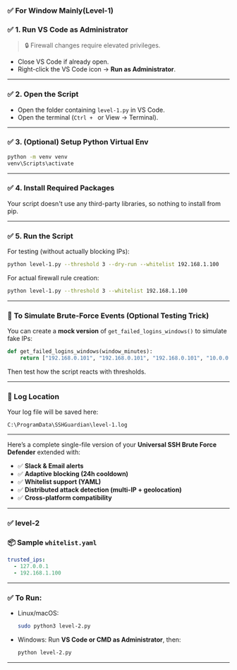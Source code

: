 


### ✅ **For Window Mainly(Level-1)**

### ✅ **1. Run VS Code as Administrator**

> 🔒 Firewall changes require elevated privileges.

- Close VS Code if already open.
- Right-click the VS Code icon → **Run as Administrator**.

---

### ✅ **2. Open the Script**

- Open the folder containing `level-1.py` in VS Code.
- Open the terminal (`Ctrl + ` or View → Terminal).

---

### ✅ **3. (Optional) Setup Python Virtual Env**

```bash
python -m venv venv
venv\Scripts\activate
```

---

### ✅ **4. Install Required Packages**

Your script doesn't use any third-party libraries, so nothing to install from pip.

---

### ✅ **5. Run the Script**

For testing (without actually blocking IPs):

```bash
python level-1.py --threshold 3 --dry-run --whitelist 192.168.1.100
```

For actual firewall rule creation:

```bash
python level-1.py --threshold 3 --whitelist 192.168.1.100
```

---

### 🧪 **To Simulate Brute-Force Events (Optional Testing Trick)**

You can create a **mock version** of `get_failed_logins_windows()` to simulate fake IPs:

```python
def get_failed_logins_windows(window_minutes):
    return ["192.168.0.101", "192.168.0.101", "192.168.0.101", "10.0.0.55", "10.0.0.55"]
```

Then test how the script reacts with thresholds.

---

### 📁 Log Location

Your log file will be saved here:
```
C:\ProgramData\SSHGuardian\level-1.log
```

---




Here’s a complete single-file version of your **Universal SSH Brute Force Defender** extended with:

- ✅ **Slack & Email alerts**  
- ✅ **Adaptive blocking (24h cooldown)**  
- ✅ **Whitelist support (YAML)**  
- ✅ **Distributed attack detection (multi-IP + geolocation)**  
- ✅ **Cross-platform compatibility**

---

### ✅ **level-2**


### 📦 Sample `whitelist.yaml`

```yaml
trusted_ips:
  - 127.0.0.1
  - 192.168.1.100
```

---

### ✅ To Run:

- Linux/macOS:
  ```bash
  sudo python3 level-2.py
  ```
- Windows:
  Run **VS Code or CMD as Administrator**, then:
  ```bash
  python level-2.py
  ```

---

